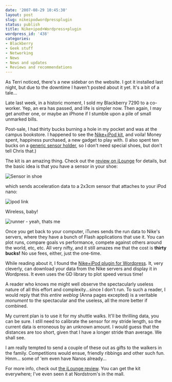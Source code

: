 ```yaml
---
date: '2007-08-29 10:45:30'
layout: post
slug: nikeipodwordpressplugin
status: publish
title: Nike+ipod+Wordpress+plugin
wordpress_id: '438'
categories:
- Blackberry
- Geek stuff
- Networking
- News
- News and updates
- Reviews and recommendations
---
```


As Terri noticed, there's a new sidebar on the website. I got it installed last night, but due to the downtime I haven't posted about it yet. It's a bit of a tale...

Late last week, in a historic moment, I sold my Blackberry 7290 to a co-worker. Yep, an era has passed, and life is simpler now. Then again, I may get another one, or maybe an iPhone if I stumble upon a pile of small unmarked bills.

Post-sale, I had thirty bucks burning a hole in my pocket and was at the campus bookstore.  I happened to see the [Nike+iPod kit](http://www.apple.com/ipod/nike/), and voila! Money spent, happiness purchased, a new gadget to play with. (I also spent ten bucks on a [generic sensor holder](http://www.ilounge.com/index.php/ipod/review/marware-sportsuit-sensorplus-for-nike-ipod-sport-kit/), so I don't need special shoes, but don't tell Chris that.)

The kit is an amazing thing. Check out the [review on iLounge](http://www.ilounge.com/index.php/ipod/review/apple-computer-nike-ipod-sport-kit/) for details, but the basic idea is that you have a sensor in your shoe:


![Sensor in shoe](http://www.phfactor.net/wp-pics/gearshoedrawing20060523.jpg)


which sends acceleration data to a 2x3cm sensor that attaches to your iPod nano:


![ipod link](http://www.phfactor.net/wp-pics/gearipoddrawing20060927.jpg)


Wireless, baby!


![runner - yeah, thats me](http://www.phfactor.net/wp-pics/gearrunnerdrawing20060523.jpg)


Once you get back to your computer, iTunes sends the run data to Nike's servers, where they have a bunch of Flash applications that use it. You can plot runs, compare goals vs performance, compete against others around the world, etc, etc. All very nifty, and it still amazes me that the cost is **thirty bucks!** No use fees, either, just the one-time.

While reading about it, I found the [Nike+iPod plugin for Wordpress](http://www.ear-fung.us/apps/nikeplus/). It, very cleverly, can download your data from the Nike servers and display it in Wordpress. It even uses the GD library to plot speed versus time!

A reader who knows me might well observe the spectacularly useless nature of all this effort and complexity...since I don't run. To such a reader, I would reply that this _entire weblog_ (Anna pages excepted) is a veritable _monument_ to the spectacular and the useless, all the more better if combined.

My current plan is to use it for my shuttle walks. It'll be thrilling data, you can be sure. I still need to calibrate the sensor for my stride length, so the current data is erroneous by an unknown amount. I would guess that the distances are too short, given that I have a longer stride than average. We shall see.

I am really tempted to send a couple of these out as gifts to the walkers in the family. Competitions would ensue, friendly ribbings and other such fun. Hmm... some of 'em even have Nanos already...

For more info, check out [the iLounge review](http://www.ilounge.com/index.php/ipod/review/apple-computer-nike-ipod-sport-kit/). You can get the kit everywhere; I've even seen it at Nordstrom's in the mall.
